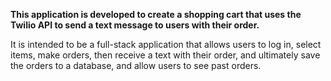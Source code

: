 **This application is developed to create a shopping cart that uses the Twilio API to send a text message to users with their order.**

It is intended to be a full-stack application that allows users to log in, select items, make orders, then receive a text with their order, and ultimately save the orders to a database, and allow users to see past orders.